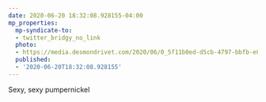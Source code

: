 ```yaml
---
date: 2020-06-20 18:32:08.928155-04:00
mp_properties:
  mp-syndicate-to:
  - twitter_bridgy_no_link
  photo:
  - https://media.desmondrivet.com/2020/06/0_5f11b0ed-d5cb-4797-bbfb-e8fcc9c2e860.jpg
  published:
  - '2020-06-20T18:32:08.928155'
---
```


Sexy, sexy pumpernickel